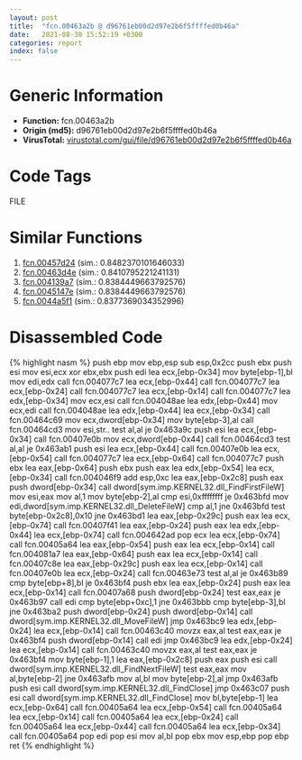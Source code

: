 ```yaml
---
layout: post
title:  "fcn.00463a2b @ d96761eb00d2d97e2b6f5ffffed0b46a"
date:   2021-08-30 15:52:19 +0300
categories: report
index: false
---
```


# Generic Information
- **Function:** fcn.00463a2b
- **Origin (md5):** d96761eb00d2d97e2b6f5ffffed0b46a
- **VirusTotal:** [virustotal.com/gui/file/d96761eb00d2d97e2b6f5ffffed0b46a][virustotal_ref]

# Code Tags
<span class="tag" id="FILE">FILE</span>


# Similar Functions

1. [fcn.00457d24][similar_1_ref] (sim.: 0.8482370101646033)
2. [fcn.00463d4e][similar_2_ref] (sim.: 0.8410795221241131)
3. [fcn.004139a7][similar_3_ref] (sim.: 0.8384449663792576)
4. [fcn.0045147e][similar_4_ref] (sim.: 0.8384449663792576)
5. [fcn.0044a5f1][similar_5_ref] (sim.: 0.8377369034352996)


# Disassembled Code

{% highlight nasm %}
push ebp
mov ebp,esp
sub esp,0x2cc
push ebx
push esi
mov esi,ecx
xor ebx,ebx
push edi
lea ecx,[ebp-0x34]
mov byte[ebp-1],bl
mov edi,edx
call fcn.004077c7
lea ecx,[ebp-0x44]
call fcn.004077c7
lea ecx,[ebp-0x24]
call fcn.004077c7
lea ecx,[ebp-0x14]
call fcn.004077c7
lea edx,[ebp-0x34]
mov ecx,esi
call fcn.004048ae
lea edx,[ebp-0x44]
mov ecx,edi
call fcn.004048ae
lea edx,[ebp-0x44]
lea ecx,[ebp-0x34]
call fcn.00464c69
mov ecx,dword[ebp-0x34]
mov byte[ebp-3],al
call fcn.00464cd3
mov esi,str..
test al,al
je 0x463a9c
push esi
lea ecx,[ebp-0x34]
call fcn.00407e0b
mov ecx,dword[ebp-0x44]
call fcn.00464cd3
test al,al
je 0x463ab1
push esi
lea ecx,[ebp-0x44]
call fcn.00407e0b
lea ecx,[ebp-0x54]
call fcn.004077c7
lea ecx,[ebp-0x64]
call fcn.004077c7
push ebx
lea eax,[ebp-0x64]
push ebx
push eax
lea edx,[ebp-0x54]
lea ecx,[ebp-0x34]
call fcn.004046f9
add esp,0xc
lea eax,[ebp-0x2c8]
push eax
push dword[ebp-0x34]
call dword[sym.imp.KERNEL32.dll_FindFirstFileW]
mov esi,eax
mov al,1
mov byte[ebp-2],al
cmp esi,0xffffffff
je 0x463bfd
mov edi,dword[sym.imp.KERNEL32.dll_DeleteFileW]
cmp al,1
jne 0x463bfd
test byte[ebp-0x2c8],0x10
jne 0x463bd1
lea eax,[ebp-0x29c]
push eax
lea ecx,[ebp-0x74]
call fcn.00407f41
lea eax,[ebp-0x24]
push eax
lea edx,[ebp-0x44]
lea ecx,[ebp-0x74]
call fcn.004642ad
pop ecx
lea ecx,[ebp-0x74]
call fcn.00405a64
lea eax,[ebp-0x54]
push eax
lea ecx,[ebp-0x14]
call fcn.004081a7
lea eax,[ebp-0x64]
push eax
lea ecx,[ebp-0x14]
call fcn.00407c8e
lea eax,[ebp-0x29c]
push eax
lea ecx,[ebp-0x14]
call fcn.00407e0b
lea ecx,[ebp-0x24]
call fcn.00463e73
test al,al
je 0x463b89
cmp byte[ebp+8],bl
je 0x463bf4
push ebx
lea eax,[ebp-0x24]
push eax
lea ecx,[ebp-0x14]
call fcn.00407a68
push dword[ebp-0x24]
test eax,eax
je 0x463b97
call edi
cmp byte[ebp+0xc],1
jne 0x463bbb
cmp byte[ebp-3],bl
jne 0x463ba2
push dword[ebp-0x24]
push dword[ebp-0x14]
call dword[sym.imp.KERNEL32.dll_MoveFileW]
jmp 0x463bc9
lea edx,[ebp-0x24]
lea ecx,[ebp-0x14]
call fcn.00463c40
movzx eax,al
test eax,eax
je 0x463bf4
push dword[ebp-0x14]
call edi
jmp 0x463bc9
lea edx,[ebp-0x24]
lea ecx,[ebp-0x14]
call fcn.00463c40
movzx eax,al
test eax,eax
je 0x463bf4
mov byte[ebp-1],1
lea eax,[ebp-0x2c8]
push eax
push esi
call dword[sym.imp.KERNEL32.dll_FindNextFileW]
test eax,eax
mov al,byte[ebp-2]
jne 0x463afb
mov al,bl
mov byte[ebp-2],al
jmp 0x463afb
push esi
call dword[sym.imp.KERNEL32.dll_FindClose]
jmp 0x463c07
push esi
call dword[sym.imp.KERNEL32.dll_FindClose]
mov bl,byte[ebp-1]
lea ecx,[ebp-0x64]
call fcn.00405a64
lea ecx,[ebp-0x54]
call fcn.00405a64
lea ecx,[ebp-0x14]
call fcn.00405a64
lea ecx,[ebp-0x24]
call fcn.00405a64
lea ecx,[ebp-0x44]
call fcn.00405a64
lea ecx,[ebp-0x34]
call fcn.00405a64
pop edi
pop esi
mov al,bl
pop ebx
mov esp,ebp
pop ebp
ret
{% endhighlight %}


[similar_1_ref]: /report/fcn.00457d24@d96761eb00d2d97e2b6f5ffffed0b46a
[similar_2_ref]: /report/fcn.00463d4e@d96761eb00d2d97e2b6f5ffffed0b46a
[similar_3_ref]: /report/fcn.004139a7@6c5b0418e4a4c57d99cda47d2717045d
[similar_4_ref]: /report/fcn.0045147e@44e1ffcf4e71f4505c09d520fd75f1e4
[similar_5_ref]: /report/fcn.0044a5f1@7b00dd8f2abf54a73bfb09681334ff78
[virustotal_ref]: https://www.virustotal.com/gui/file/d96761eb00d2d97e2b6f5ffffed0b46a